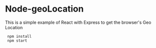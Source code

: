 # Node-geoLocation
This is a simple example of React with Express to get the browser's Geo Location
```
 npm install
 npm start
```
